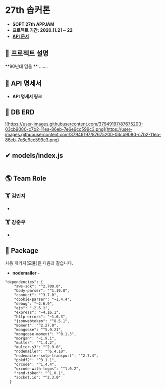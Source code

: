 # **27th 솝커톤**

- <b> SOPT 27th APPJAM
- 프로젝트 기간: 2020.11.21 ~ 22
- [API 문서](https://github.com/SOPT27-JOB/JOB-SERVER/wiki/Cyworld-Server)</b>

## **💁 프로젝트 설명**

**90년대 밈을 ** .......

## **📑 API 명세서**

- **API 명세서 링크**

## **📙 DB ERD**

![https://user-images.githubusercontent.com/37949197/87675200-03cb9080-c7b2-11ea-86eb-7e6e9cc599c3.png](https://user-images.githubusercontent.com/37949197/87675200-03cb9080-c7b2-11ea-86eb-7e6e9cc599c3.png)

## ✔ **models/index.js**

```jsx

```

## **🌎 Team Role**

### **🏋 김민지**

- 

### **🏋 강준우**

- 

## **📘 Package**

사용 패키지(모듈)은 다음과 같습니다.

- **nodemailer** -

```
"dependencies": {
    "aws-sdk": "^2.709.0",
    "body-parser": "^1.19.0",
    "connect": "^3.7.0",
    "cookie-parser": "~1.4.4",
    "debug": "~2.6.9",
    "ejs": "~2.6.1",
    "express": "~4.16.1",
    "http-errors": "~1.6.3",
    "jsonwebtoken": "^8.5.1",
    "moment": "^2.27.0",
    "mongoose": "^5.9.21",
    "mongoose-moment": "^0.1.3",
    "morgan": "~1.9.1",
    "multer": "^1.4.2",
    "multer-s3": "^2.9.0",
    "nodemailer": "^6.4.10",
    "nodemailer-smtp-transport": "^2.7.4",
    "pbkdf2": "^3.1.1",
    "qrcode": "^1.4.4",
    "qrcode-with-logos": "^1.0.2",
    "rand-token": "^1.0.1",
    "socket.io": "^2.3.0"
  }
```
